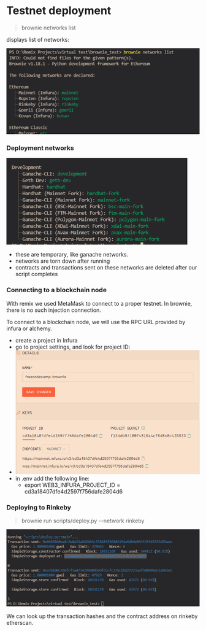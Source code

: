 # Testnet deployment

> brownie networks list

displays list of networks:

![](<../../../.gitbook/assets/image (174).png>)

### Deployment networks

![](<../../../.gitbook/assets/image (341).png>)

* these are temporary, like ganache networks.
* networks are torn down after running
* contracts and transactions sent on these networks are deleted after our script completes

### Connecting to a blockchain node

With remix we used MetaMask to connect to a proper testnet. In brownie, there is no such injection connection.

To connect to a blockchain node, we will use the RPC URL provided by infura or alchemy.&#x20;

* create a project in Infura
* go to project settings, and look for project ID:
* ![](<../../../.gitbook/assets/image (291).png>)
* in .env add the following line:
  * export WEB3\_INFURA\_PROJECT\_ID = cd3a18407dfe4d2597f756dafe2804d6



### Deploying to Rinkeby

> brownie run scripts/deploy.py --network rinkeby

![](<../../../.gitbook/assets/image (70).png>)

We can look up the transaction hashes and the contract address on rinkeby etherscan.
